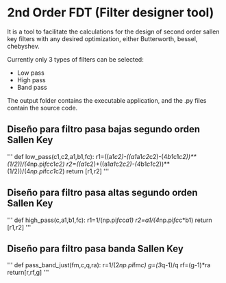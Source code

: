 # 2nd Order FDT (Filter designer tool)
It is a tool to facilitate the calculations for the design of second order sallen key filters with any desired optimization, either Butterworth, bessel, chebyshev.

Currently only 3 types of filters can be selected:

- Low pass
- High pass
- Band pass

The output folder contains the executable application, and the .py files contain the source code. 

## Diseño para filtro pasa bajas segundo orden Sallen Key
'''
def low_pass(c1,c2,a1,b1,fc):
    r1=((a1*c2)-((a1*a1*c2*c2)-(4*b1*c1*c2))**(1/2))/(4*np.pi*fc*c1*c2)
    r2=((a1*c2)+((a1*a1*c2*c2)-(4*b1*c1*c2))**(1/2))/(4*np.pi*fc*c1*c2)
    return [r1,r2]
'''

## Diseño para filtro pasa altas segundo orden Sallen Key
'''
def high_pass(c,a1,b1,fc):
    r1=1/(np.pi*fc*c*a1)
    r2=a1/(4*np.pi*fc*c*b1)
    return [r1,r2]
'''

## Diseño para filtro pasa banda Sallen Key 
'''
def pass_band_just(fm,c,q,ra):
    r=1/(2*np.pi*fm*c)
    g=(3*q-1)/q
    rf=(g-1)*ra
    return[r,rf,g]
'''
